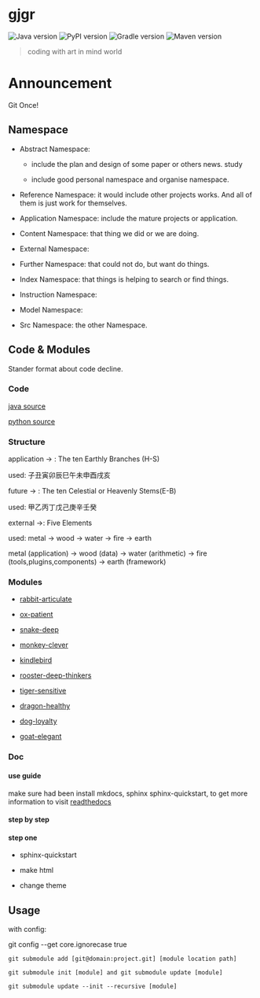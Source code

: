# gjgr

![Java version](https://img.shields.io/badge/Java-1.8.1+-blue.svg)
![PyPI version](https://img.shields.io/badge/Python-3.6+-orange.svg)
![Gradle version](https://img.shields.io/badge/Gradle-0.0.1+-green.svg)
![Maven version](https://img.shields.io/badge/Maven-3.5.0+-green.svg)

> coding with art in mind world

# Announcement

Git Once!

## Namespace

 * Abstract Namespace:

      * include the plan and design of some paper or others news. study

      * include good personal namespace and organise namespace.

 * Reference Namespace: it would include other projects works. And all of them is just work for themselves.

 * Application Namespace: include the mature projects or application.

 * Content Namespace: that thing we did or we are doing.

 * External Namespace:

 * Further Namespace: that could not do, but want do things.

 * Index Namespace: that things is helping to search or find things.

 * Instruction Namespace:

 * Model Namespace:

 * Src Namespace: the other Namespace.

## Code & Modules

Stander format about code decline.

### Code

[java source](src/main/java)

[python source](src/main/python)

### Structure

application -> : The ten Earthly Branches (H-S)

used: 子丑寅卯辰巳午未申酉戌亥

future -> : The ten Celestial or Heavenly Stems(E-B)

used: 甲乙丙丁戊己庚辛壬癸

external ->: Five Elements

used: metal -> wood -> water -> fire -> earth

metal (application) -> wood (data) -> water (arithmetic) -> fire (tools,plugins,components) -> earth (framework)


### Modules

- [rabbit-articulate](https://github.com/gwdgithubnom/rabbit-articulate)

- [ox-patient](https://github.com/gwdgithubnom/ox-patient)

- [snake-deep](https://github.com/gwdgithubnom/snake-deep)

- [monkey-clever](https://github.com/gwdgithubnom/monkey-clever)

- [kindlebird](https://github.com/gwdgithubnom/kindlebird)

- [rooster-deep-thinkers](https://github.com/gwdgithubnom/rooster-deep-thinkers)

- [tiger-sensitive](https://github.com/gwdgithubnom/tiger-sensitive)

- [dragon-healthy](https://github.com/gwdgithubnom/dragon-healthy)

- [dog-loyalty](https://github.com/gwdgithubnom/dog-loyalty)

- [goat-elegant](https://github.com/gwdgithubnom/goat-elegant)

### Doc

#### use guide

make sure had been install mkdocs, sphinx
sphinx-quickstart, to get more information to visit [readthedocs](https://docs.readthedocs.io/en/stable/intro/getting-started-with-sphinx.html)

#### step by step

#### step one

* sphinx-quickstart

* make html

* change theme

## Usage

with config:

git config --get core.ignorecase true
````
git submodule add [git@domain:project.git] [module location path]

git submodule init [module] and git submodule update [module]

git submodule update --init --recursive [module]
````
